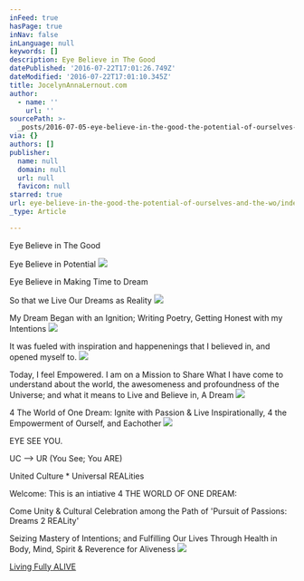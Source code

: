 ```yaml
---
inFeed: true
hasPage: true
inNav: false
inLanguage: null
keywords: []
description: Eye Believe in The Good
datePublished: '2016-07-22T17:01:26.749Z'
dateModified: '2016-07-22T17:01:10.345Z'
title: JocelynAnnaLernout.com
author:
  - name: ''
    url: ''
sourcePath: >-
  _posts/2016-07-05-eye-believe-in-the-good-the-potential-of-ourselves-and-the-wo.md
via: {}
authors: []
publisher:
  name: null
  domain: null
  url: null
  favicon: null
starred: true
url: eye-believe-in-the-good-the-potential-of-ourselves-and-the-wo/index.html
_type: Article

---
```

Eye Believe in The Good

Eye Believe in Potential
![](https://the-grid-user-content.s3-us-west-2.amazonaws.com/eb83db40-7a30-4169-a1bf-5264632222d7.jpg)

Eye Believe in Making Time to Dream

So that we Live Our Dreams as Reality
![](https://the-grid-user-content.s3-us-west-2.amazonaws.com/b0b2b21d-0f93-425c-b95f-121429254f57.jpg)

My Dream Began with an Ignition; Writing Poetry, Getting Honest with my Intentions
![](https://the-grid-user-content.s3-us-west-2.amazonaws.com/6191c422-fa21-4b5d-ada9-815717b6ff75.jpg)

It was fueled with inspiration and happenenings that I believed in, and opened myself to.
![](https://the-grid-user-content.s3-us-west-2.amazonaws.com/f982ada3-8fe5-4fc8-b96d-86bf62322f88.jpg)

Today, I feel Empowered. I am on a Mission to Share What I have come to understand about the world, the awesomeness and profoundness of the Universe; and what it means to Live and Believe in, A Dream
![](https://the-grid-user-content.s3-us-west-2.amazonaws.com/58ace0e7-cbf8-490f-86d7-0d14fc451f93.jpg)

4 The World of One Dream: Ignite with Passion & Live Inspirationally, 4 the Empowerment of Ourself, and Eachother
![](https://the-grid-user-content.s3-us-west-2.amazonaws.com/dba4d46d-6fd2-4317-bc93-1a6ebfb3648e.jpg)

EYE SEE YOU. 

UC --\> UR (You See; You ARE)

United Culture \* Universal REALities 

Welcome: This is an intiative 4 THE WORLD OF ONE DREAM: 

Come Unity & Cultural Celebration among the Path of 'Pursuit of Passions: Dreams 2 REALity'

Seizing Mastery of Intentions; and Fulfilling Our Lives Through Health in Body, Mind, Spirit & Reverence for Aliveness
![](https://the-grid-user-content.s3-us-west-2.amazonaws.com/6b5bcdf5-13bb-46ee-8e70-dda24b6dc5c2.jpg)

[Living Fully ALIVE ][0]

[0]: https://www.youtube.com/watch?v=WbrV0LVDD68